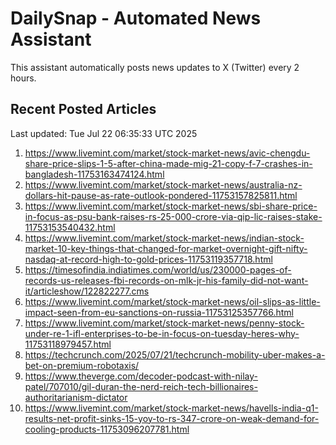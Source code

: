# DailySnap - Automated News Assistant

This assistant automatically posts news updates to X (Twitter) every 2 hours.

## Recent Posted Articles

Last updated: Tue Jul 22 06:35:33 UTC 2025

1. https://www.livemint.com/market/stock-market-news/avic-chengdu-share-price-slips-1-5-after-china-made-mig-21-copy-f-7-crashes-in-bangladesh-11753163474124.html
2. https://www.livemint.com/market/stock-market-news/australia-nz-dollars-hit-pause-as-rate-outlook-pondered-11753157825811.html
3. https://www.livemint.com/market/stock-market-news/sbi-share-price-in-focus-as-psu-bank-raises-rs-25-000-crore-via-qip-lic-raises-stake-11753153540432.html
4. https://www.livemint.com/market/stock-market-news/indian-stock-market-10-key-things-that-changed-for-market-overnight-gift-nifty-nasdaq-at-record-high-to-gold-prices-11753119357718.html
5. https://timesofindia.indiatimes.com/world/us/230000-pages-of-records-us-releases-fbi-records-on-mlk-jr-his-family-did-not-want-it/articleshow/122822277.cms
6. https://www.livemint.com/market/stock-market-news/oil-slips-as-little-impact-seen-from-eu-sanctions-on-russia-11753125357766.html
7. https://www.livemint.com/market/stock-market-news/penny-stock-under-re-1-ifl-enterprises-to-be-in-focus-on-tuesday-heres-why-11753118979457.html
8. https://techcrunch.com/2025/07/21/techcrunch-mobility-uber-makes-a-bet-on-premium-robotaxis/
9. https://www.theverge.com/decoder-podcast-with-nilay-patel/707010/gil-duran-the-nerd-reich-tech-billionaires-authoritarianism-dictator
10. https://www.livemint.com/market/stock-market-news/havells-india-q1-results-net-profit-sinks-15-yoy-to-rs-347-crore-on-weak-demand-for-cooling-products-11753096207781.html
